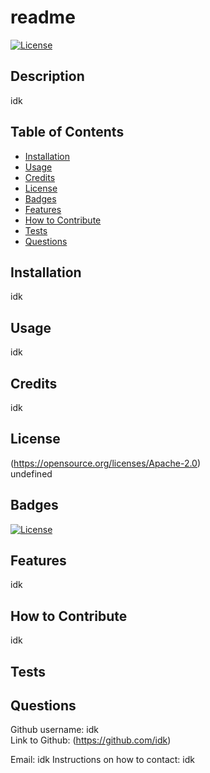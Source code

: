 # readme  
[![License](https://img.shields.io/badge/License-Apache%202.0-blue.svg)](https://opensource.org/licenses/Apache-2.0)

## Description
idk

## Table of Contents

- [Installation](#Installation)
- [Usage](#Usage)
- [Credits](#Credits)
- [License](#License)
- [Badges](#Badges)
- [Features](#Features)
- [How to Contribute](#How-to-Contribute)
- [Tests](#Tests)
- [Questions](#Questions)

## Installation 
idk

## Usage 
idk

## Credits 
idk

## License 
(https://opensource.org/licenses/Apache-2.0)  
undefined

## Badges
[![License](https://img.shields.io/badge/License-Apache%202.0-blue.svg)](https://opensource.org/licenses/Apache-2.0)

## Features
idk

## How to Contribute
idk

## Tests

## Questions
Github username: idk  
Link to Github: (https://github.com/idk)  

Email: idk
Instructions on how to contact: idk  
